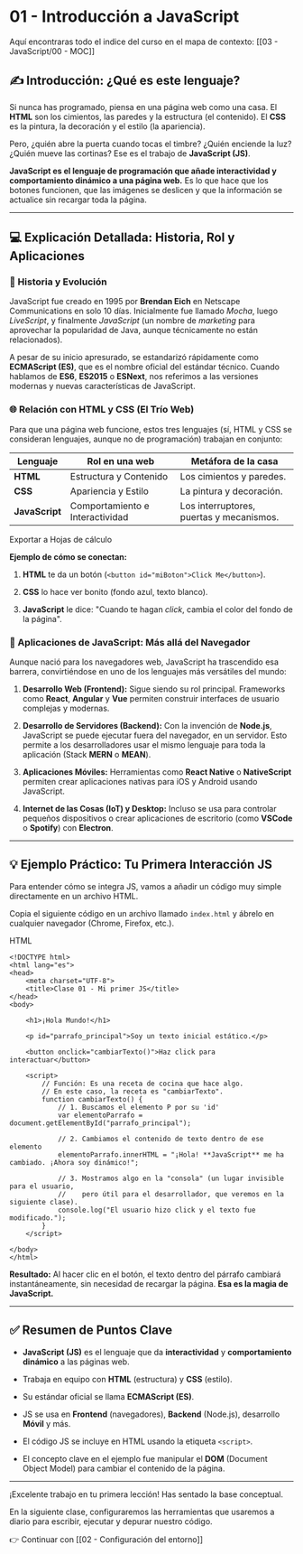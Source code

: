 # 01 - Introducción a JavaScript

Aquí encontraras todo el indice del curso en el mapa de contexto: [[03 - JavaScript/00 - MOC]]

## ✍️ Introducción: ¿Qué es este lenguaje?

Si nunca has programado, piensa en una página web como una casa. El **HTML** son los cimientos, las paredes y la estructura (el contenido). El **CSS** es la pintura, la decoración y el estilo (la apariencia).

Pero, ¿quién abre la puerta cuando tocas el timbre? ¿Quién enciende la luz? ¿Quién mueve las cortinas? Ese es el trabajo de **JavaScript (JS)**.

**JavaScript es el lenguaje de programación que añade interactividad y comportamiento dinámico a una página web.** Es lo que hace que los botones funcionen, que las imágenes se deslicen y que la información se actualice sin recargar toda la página.

---

## 💻 Explicación Detallada: Historia, Rol y Aplicaciones

### 📜 Historia y Evolución

JavaScript fue creado en 1995 por **Brendan Eich** en Netscape Communications en solo 10 días. Inicialmente fue llamado _Mocha_, luego _LiveScript_, y finalmente _JavaScript_ (un nombre de _marketing_ para aprovechar la popularidad de Java, aunque técnicamente no están relacionados).

A pesar de su inicio apresurado, se estandarizó rápidamente como **ECMAScript (ES)**, que es el nombre oficial del estándar técnico. Cuando hablamos de **ES6**, **ES2015** o **ESNext**, nos referimos a las versiones modernas y nuevas características de JavaScript.

### 🌐 Relación con HTML y CSS (El Trío Web)

Para que una página web funcione, estos tres lenguajes (sí, HTML y CSS se consideran lenguajes, aunque no de programación) trabajan en conjunto:

|Lenguaje|Rol en una web|Metáfora de la casa|
|---|---|---|
|**HTML**|Estructura y Contenido|Los cimientos y paredes.|
|**CSS**|Apariencia y Estilo|La pintura y decoración.|
|**JavaScript**|Comportamiento e Interactividad|Los interruptores, puertas y mecanismos.|

Exportar a Hojas de cálculo

**Ejemplo de cómo se conectan:**

1. **HTML** te da un botón (`<button id="miBoton">Click Me</button>`).
    
2. **CSS** lo hace ver bonito (fondo azul, texto blanco).
    
3. **JavaScript** le dice: "Cuando te hagan _click_, cambia el color del fondo de la página".
    

### 🚀 Aplicaciones de JavaScript: Más allá del Navegador

Aunque nació para los navegadores web, JavaScript ha trascendido esa barrera, convirtiéndose en uno de los lenguajes más versátiles del mundo:

1. **Desarrollo Web (Frontend):** Sigue siendo su rol principal. Frameworks como **React**, **Angular** y **Vue** permiten construir interfaces de usuario complejas y modernas.
    
2. **Desarrollo de Servidores (Backend):** Con la invención de **Node.js**, JavaScript se puede ejecutar fuera del navegador, en un servidor. Esto permite a los desarrolladores usar el mismo lenguaje para toda la aplicación (Stack **MERN** o **MEAN**).
    
3. **Aplicaciones Móviles:** Herramientas como **React Native** o **NativeScript** permiten crear aplicaciones nativas para iOS y Android usando JavaScript.
    
4. **Internet de las Cosas (IoT) y Desktop:** Incluso se usa para controlar pequeños dispositivos o crear aplicaciones de escritorio (como **VSCode** o **Spotify**) con **Electron**.
    

---

## 💡 Ejemplo Práctico: Tu Primera Interacción JS

Para entender cómo se integra JS, vamos a añadir un código muy simple directamente en un archivo HTML.

Copia el siguiente código en un archivo llamado `index.html` y ábrelo en cualquier navegador (Chrome, Firefox, etc.).

HTML

```
<!DOCTYPE html>
<html lang="es">
<head>
    <meta charset="UTF-8">
    <title>Clase 01 - Mi primer JS</title>
</head>
<body>

    <h1>¡Hola Mundo!</h1>

    <p id="parrafo_principal">Soy un texto inicial estático.</p>

    <button onclick="cambiarTexto()">Haz click para interactuar</button>

    <script>
        // Función: Es una receta de cocina que hace algo.
        // En este caso, la receta es "cambiarTexto".
        function cambiarTexto() {
            // 1. Buscamos el elemento P por su 'id'
            var elementoParrafo = document.getElementById("parrafo_principal");

            // 2. Cambiamos el contenido de texto dentro de ese elemento
            elementoParrafo.innerHTML = "¡Hola! **JavaScript** me ha cambiado. ¡Ahora soy dinámico!";
            
            // 3. Mostramos algo en la "consola" (un lugar invisible para el usuario, 
            //    pero útil para el desarrollador, que veremos en la siguiente clase).
            console.log("El usuario hizo click y el texto fue modificado.");
        }
    </script>

</body>
</html>
```

**Resultado:** Al hacer clic en el botón, el texto dentro del párrafo cambiará instantáneamente, sin necesidad de recargar la página. **Esa es la magia de JavaScript.**

---

## ✅ Resumen de Puntos Clave

- **JavaScript (JS)** es el lenguaje que da **interactividad** y **comportamiento dinámico** a las páginas web.
    
- Trabaja en equipo con **HTML** (estructura) y **CSS** (estilo).
    
- Su estándar oficial se llama **ECMAScript (ES)**.
    
- JS se usa en **Frontend** (navegadores), **Backend** (Node.js), desarrollo **Móvil** y más.
    
- El código JS se incluye en HTML usando la etiqueta `<script>`.
    
- El concepto clave en el ejemplo fue manipular el **DOM** (Document Object Model) para cambiar el contenido de la página.
    

---

¡Excelente trabajo en tu primera lección! Has sentado la base conceptual.

En la siguiente clase, configuraremos las herramientas que usaremos a diario para escribir, ejecutar y depurar nuestro código.

👉 Continuar con [[02 - Configuración del entorno]]